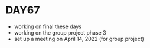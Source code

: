 # DAY67
- working on final these days
- working on the group project phase 3
- set up a meeting on April 14, 2022 (for group project)
